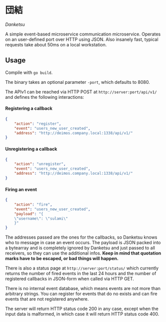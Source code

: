団結
==

*Danketsu*

A simple event-based microservice communication microservice. Operates on an
user-defined port over HTTP using JSON. Also insanely fast, typical requests
take about 50ms on a local workstation.

Usage
-----

Compile with `go build`.

The binary takes an optional parameter `-port`, which defaults to 8080.

The APIv1 can be reached via HTTP POST at `http://server:port/api/v1/` and
defines the following interactions:

#### Registering a callback

```json
{
    "action": "register",
    "event": "users_new_user_created",
    "address": "http://deimos.company.local:1338/api/v1/"
}
```

#### Unregistering a callback

```json
{
    "action": "unregister",
    "event": "users_new_user_created",
    "address": "http://deimos.company.local:1338/api/v1/"
}
```

#### Firing an event

```json
{
    "action": "fire",
    "event": "users_new_user_created",
    "payload": "{
	\"username\": \"sulami\"
    }"
}
```

The addresses passed are the ones for the callbacks, so Danketsu knows who to
message in case an event occurs. The payload is JSON packed into a bytearray
and is completely ignored by Danketsu and just passed to all receivers, so they
can use the additional infos. **Keep in mind that quotation marks have to be
escaped, or bad things will happen.**

There is also a status page at `http://server:port/status/` which currently
returns the number of fired events in the last 24 hours and the number of
registered callbacks in JSON-form when called via HTTP GET.

There is no internal event database, which means events are not more than
arbitrary strings. You can register for events that do no exists and can fire
events that are not registered anywhere.

The server will return HTTP status code 200 in any case, except when the input
data is malformed, in which case it will return HTTP status code 400.

